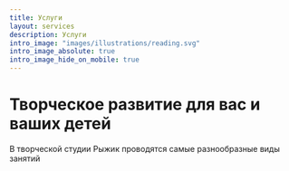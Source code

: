 ```yaml
---
title: Услуги
layout: services
description: Услуги
intro_image: "images/illustrations/reading.svg"
intro_image_absolute: true
intro_image_hide_on_mobile: true
---
```


# Творческое развитие для вас и ваших детей

В творческой студии Рыжик проводятся самые разнообразные виды занятий
